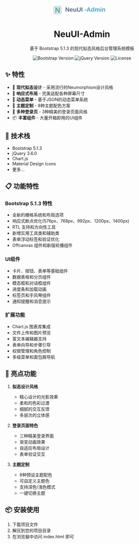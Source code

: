<div align="center">
    <img src="logo.svg" alt="NeuUI-Admin Logo" width="200">
    <h1>NeuUI-Admin</h1>
    <p>基于 Bootstrap 5.1.3 的现代拟态风格后台管理系统模板</p>
</div>

<p align="center">
    <img src="https://img.shields.io/badge/Bootstrap-5.1.3-blue" alt="Bootstrap Version">
    <img src="https://img.shields.io/badge/jQuery-3.6.0-yellowgreen" alt="jQuery Version">
    <img src="https://img.shields.io/badge/License-MIT-green" alt="License">
</p>

## ✨ 特性

- 🎨 **现代拟态设计** - 采用流行的Neumorphism设计风格
- 📱 **响应式布局** - 完美适配各种屏幕尺寸
- 🎯 **动态菜单** - 基于JSON的动态菜单系统
- 🌈 **主题定制** - 8种主题配色方案
- 🔐 **多种登录页** - 3种精美的登录页面风格
- 📦 **丰富组件** - 大量开箱即用的UI组件

## 🚀 技术栈

- Bootstrap 5.1.3
- jQuery 3.6.0
- Chart.js
- Material Design Icons
- 更多...

## 📋 功能特性

### Bootstrap 5.1.3 特性
- 全新的栅格系统和布局选项
- 响应式断点优化(576px、768px、992px、1200px、1400px)
- RTL 支持和方向性工具
- 新增实用工具类和辅助类
- 表单浮动标签和验证优化
- Offcanvas 组件和新版轮播组件

### UI组件
- 卡片、按钮、表单等基础组件
- 数据表格和分页组件
- 模态框和对话框组件
- 进度条和加载动画
- 标签页和手风琴组件
- 通知提醒和消息提示

### 扩展功能
- Chart.js 图表库集成
- 文件上传和图片预览
- 富文本编辑器支持
- 表单向导和步骤引导
- 权限管理和角色控制
- 多级菜单和面包屑导航

## 🌟 亮点功能

1. **拟态设计风格**
   - 精心设计的光影效果
   - 柔和的色彩过渡
   - 细腻的交互反馈
   - 多层次的立体感

2. **登录页面特色**
   - 三种精美登录界面
   - 渐变动画效果
   - 自适应布局设计
   - 表单验证交互

3. **主题定制**
   - 8种预设主题配色
   - 可自定义主题色
   - 支持深色/浅色模式
   - 一键切换主题

## 📦 安装使用

1. 下载项目文件
2. 解压到您的项目目录
3. 在浏览器中访问 index.html 即可

